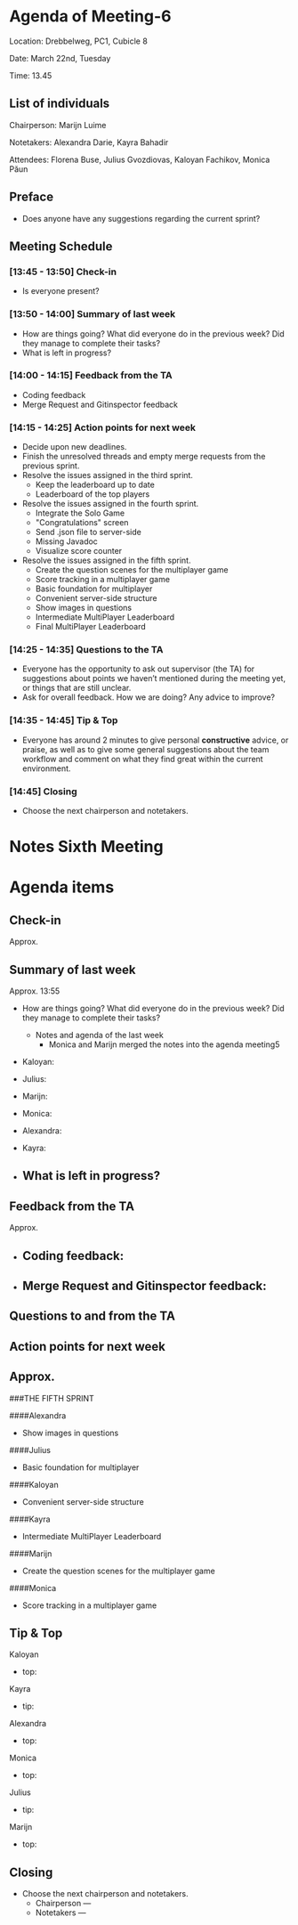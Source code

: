 # Agenda of Meeting-6

Location: Drebbelweg, PC1, Cubicle 8

Date: March 22nd, Tuesday

Time: 13.45

## List of individuals

Chairperson: Marijn Luime

Notetakers: Alexandra Darie, Kayra Bahadir

Attendees: Florena Buse, Julius Gvozdiovas, Kaloyan Fachikov, Monica Păun

## Preface

- Does anyone have any suggestions regarding the current sprint?

## Meeting Schedule

### [13:45 - 13:50] Check-in

- Is everyone present?

### [13:50 - 14:00] Summary of last week

- How are things going? What did everyone do in the previous week? Did they manage to complete their tasks?
- What is left in progress?

### [14:00 - 14:15] Feedback from the TA

- Coding feedback
- Merge Request and Gitinspector feedback

### [14:15 - 14:25] Action points for next week

- Decide upon new deadlines.
- Finish the unresolved threads and empty merge requests from the previous sprint.
- Resolve the issues assigned in the third sprint.
  - Keep the leaderboard up to date
  - Leaderboard of the top players
- Resolve the issues assigned in the fourth sprint.
  - Integrate the Solo Game
  - "Congratulations" screen
  - Send .json file to server-side
  - Missing Javadoc
  - Visualize score counter
- Resolve the issues assigned in the fifth sprint.
  - Create the question scenes for the multiplayer game
  - Score tracking in a multiplayer game
  - Basic foundation for multiplayer
  - Convenient server-side structure
  - Show images in questions
  - Intermediate MultiPlayer Leaderboard
  - Final MultiPlayer Leaderboard

### [14:25 - 14:35] Questions to the TA

- Everyone has the opportunity to ask out supervisor (the TA) for suggestions about points we haven’t mentioned during the meeting yet, or things that are still unclear.
- Ask for overall feedback. How we are doing? Any advice to improve?

### [14:35 - 14:45] Tip & Top

- Everyone has around 2 minutes to give personal **constructive** advice, or praise, as well as to give some general suggestions about the team workflow and comment on what they find great within the current environment.

### [14:45] Closing

- Choose the next chairperson and notetakers.

# Notes Sixth Meeting
# Agenda items
## Check-in
Approx. 


## Summary of last week
Approx. 13:55
- How are things going? What did everyone do in the previous week? Did they manage to complete their tasks?
    - Notes and agenda of the last week
        - Monica and Marijn merged the notes into the agenda meeting5
- Kaloyan: 
- Julius: 
- Marijn:
- Monica: 
- Alexandra: 
- Kayra: 

- What is left in progress?
    - 

## Feedback from the TA
Approx. 
- Coding feedback:
    - 
- Merge Request and Gitinspector feedback:
    - 

## Questions to and from the TA



## Action points for next week
Approx. 
- 

###THE FIFTH SPRINT

####Alexandra
- Show images in questions

####Julius
- Basic foundation for multiplayer

####Kaloyan
- Convenient server-side structure

####Kayra
- Intermediate MultiPlayer Leaderboard

####Marijn
- Create the question scenes for the multiplayer game

####Monica
- Score tracking in a multiplayer game

## Tip & Top

Kaloyan
- top: 

Kayra

- tip: 

Alexandra

- top: 

Monica

- top: 

Julius

- tip: 

Marijn

- top: 

## Closing
- Choose the next chairperson and notetakers.
    - Chairperson — 
    - Notetakers — 




